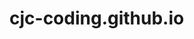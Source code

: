 # cjc-coding.github.io
<div style="width: 800px; height: 300px; background-image: url('file:///C:/Users/CHO/Downloads/florian-olivo-4hbJ-eymZ1o-unsplash.jpg'); background-position: center; background-size: cover;">
</div>

